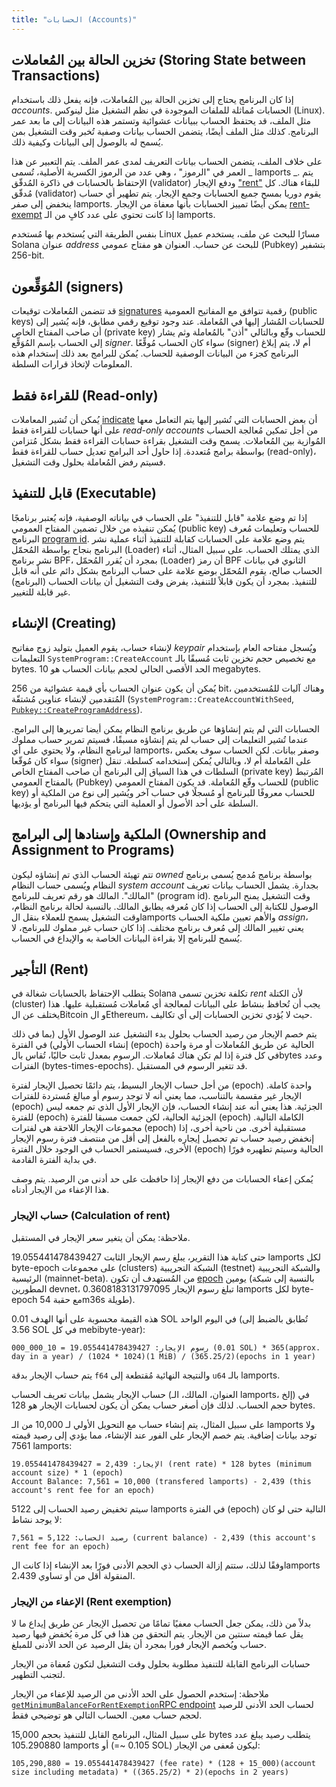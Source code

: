 ```yaml
---
title: "الحسابات (Accounts)"
---
```


## تخزين الحالة بين المُعاملات (Storing State between Transactions)

إذا كان البرنامج يحتاج إلى تخزين الحالة بين المُعاملات، فإنه يفعل ذلك باستخدام _accounts_. الحسابات مُماثلة للملفات الموجودة في نظم التشغيل مثل لينوكس (Linux). مثل الملف، قد يحتفظ الحساب ببيانات عشوائية وتستمر هذه البيانات إلى ما بعد عمر البرنامج. كذلك مثل الملف أيضًا، يتضمن الحساب بيانات وصفية تُخبر وقت التشغيل بمن يُسمح له بالوصول إلى البيانات وكيفية ذلك.

على خلاف الملف، يتضمن الحساب بيانات التعريف لمدى عمر الملف. يتم التعبير عن هذا العمر في "الرموز" ، وهي عدد من الرموز الكسرية الأصلية، تُسمى _ lamports _. يتم الإحتفاظ بالحسابات في ذاكرة المُدقّق (validator) ودفع الإيجار ["rent"](#rent) للبقاء هناك. كل مُدقّق (validator) يقوم دوريا بمسح جميع الحسابات وجمع الإيجار. يتم تطهير أي حساب ينخفض إلى صفر lamports.  يمكن أيضًا تمييز الحسابات بأنها معفاة من الإيجار [rent-exempt](#rent-exemption) إذا كانت تحتوي على عدد كافٍ من الـ lamports.

بنفس الطريقة التي يُستخدم بها مُستخدم Linux مسارًا للبحث عن ملف، يستخدم عميل Solana عنوان _address_ للبحث عن حساب. العنوان هو مفتاح عمومي (Pubkey) بتشفير 256-bit.

## المُوَقِّعون (signers)

قد تتضمن المُعاملات توقيعات [signatures](terminology.md#signature) رقمية تتوافق مع المفاتيح العمومية (public keys) للحسابات المُشار إليها في المُعاملة. عند وجود توقيع رقمي مطابق، فإنه يُشير إلى أن صاحب المفتاح الخاص (private key) للحساب وقّع وبالتالي "أذن" بالمُعاملة وثم يشار إلى الحساب بإسم المُوَقِّع _signer_. سواء كان الحساب مُوقِّعًا (signer) أم لا، يتم إبلاغ البرنامج كجزء من البيانات الوصفية للحساب. يُمكن للبرامج بعد ذلك إستخدام هذه المعلومات لإتخاذ قرارات السلطة.

## للقراءة فقط (Read-only)

يُمكن أن تُشير المعاملات [indicate](transactions.md#message-header-format) أن بعض الحسابات التي تُشير إليها يتم التعامل معها على أنها حسابات للقراءة فقط _read-only accounts_ من أجل تمكين مُعالجة الحساب المُوازية بين المُعاملات. يسمح وقت التشغيل بقراءة حسابات القراءة فقط بشكل مُتزامن بواسطة برامج مُتعددة. إذا حاول أحد البرامج تعديل حساب للقراءة فقط (read-only)، فسيتم رفض المُعاملة بحلول وقت التشغيل.

## قابل للتنفيذ (Executable)

إذا تم وضع علامة "قابل للتنفيذ" على الحساب في بياناته الوصفية، فإنه يُعتبر برنامجًا يُمكن تنفيذه من خلال تضمين المفتاح العمومي (public key) للحساب وتعليمات مُعرف البرنامج [program id](transactions.md#program-id). يتم وضع علامة على الحسابات كقابلة للتنفيذ أثناء عملية نشر البرنامج بنجاح بواسطة المُحمّل (Loader) الذي يمتلك الحساب.  على سبيل المثال، أثناء نشر برنامج BPF، بمجرد أن يُقرر المُحمّل (Loader) أن رمز BPF الثانوي في بيانات الحساب صالح، يقوم المُحمّل بوضع علامة على حساب البرنامج بشكل دائم على أنه قابل للتنفيذ.  بمجرد أن يكون قابلاً للتنفيذ، يفرض وقت التشغيل أن بيانات الحساب (البرنامج) غير قابلة للتغيير.

## الإنشاء (Creating)

لإنشاء حساب، يقوم العميل بتوليد زوج مفاتيح _keypair_ ويُسجل مفتاحه العام بإستخدام التعليمات `SystemProgram::CreateAccount` مع تخصيص حجم تخزين ثابت مُسبقًا بالـ bytes. الحد الأقصى الحالي لحجم بيانات الحساب هو 10 megabytes.

يُمكن أن يكون عنوان الحساب بأي قيمة عشوائية من 256 bit، وهناك آليات للمُستخدمين المُتقدمين لإنشاء عناوين مُشتقّة (`SystemProgram::CreateAccountWithSeed`, [`Pubkey::CreateProgramAddress`](calling-between-programs.md#program-derived-addresses)).

الحسابات التي لم يتم إنشاؤها عن طريق برنامج النظام يمكن أيضا تمريرها إلى البرامج. عندما تُشير التعليمات إلى حساب لم يتم إنشاؤه مسبقًا، فسيتم تمرير حساب مملوك لبرنامج النظام، ولا يحتوي على أي lamports، وصفر بيانات. لكن الحساب سوف يعكس سواء كان مُوقّعا (signer) على المُعاملة أم لا، وبالتالي يُمكن إستخدامه كسلطة. تنقل السلطات في هذا السياق إلى البرنامج أن صاحب المفتاح الخاص (private key) المُرتبط بالمفتاح العمومي (Pubkey) للحساب وقّع المُعاملة. قد يكون المفتاح العمومي (public key) للحساب معروفًا للبرنامج أو مُسجلًا في حساب آخر ويُشير إلى نوع من الملكية أو السلطة على أحد الأصول أو العملية التي يتحكم فيها البرنامج أو يؤديها.

## الملكية وإسنادها إلى البرامج (Ownership and Assignment to Programs)

تتم تهيئة الحساب الذي تم إنشاؤه ليكون _owned_ بواسطة برنامج مُدمج يُسمى برنامج النظام ويُسمى حساب النظام _system account_ بجدارة. يشمل الحساب بيانات تعريف "المالك". المالك هو رقم تعريف للبرنامج (program id). وقت التشغيل يمنح البرنامج الوصول للكتابة إلى الحساب إذا كان مُعرفه يطابق المالك. بالنسبة لحالة برنامج النظام، وقت التشغيل يسمح للعملاء بنقل الlamports والأهم تعيين ملكية الحساب _assign_، يعني تغيير المالك إلى مُعرف برنامج مختلف. إذا كان حساب غير مملوك للبرنامج، لا يُسمح للبرنامج إلا بقراءة البيانات الخاصة به والإيداع في الحساب.

## التأجير (Rent)

يتطلب الإحتفاظ بالحسابات شغالة في Solana تكلفة تخزين تسمى _rent_ لأن الكتلة (cluster) يجب أن تُحافظ بنشاط على البيانات لمعالجة أي مُعاملات مُستقبلية عليها. هذا يختلف عن الBitcoin و الEthereum، حيث لا يُؤدي تخزين الحسابات إلى أي تكاليف.

يتم خصم الإيجار من رصيد الحساب بحلول بدء التشغيل عند الوصول الأول (بما في ذلك إنشاء الحساب الأولي) في الفترة (epoch) الحالية عن طريق المُعاملات أو مرة واحدة في كل فترة إذا لم تكن هناك مُعاملات. الرسوم بمعدل ثابت حاليًا، تُقاس بالbytes وعدد الفترات (bytes-times-epochs). قد تتغير الرسوم في المستقبل.

من أجل حساب الإيجار البسيط، يتم دائمًا تحصيل الإيجار لفترة (epoch) واحدة كاملة. الإيجار غير مقسمة بالتناسب، مما يعني أنه لا توجد رسوم أو مبالغ مُستردة للفترات (epoch) الجزئية. هذا يعني أنه عند إنشاء الحساب، فإن الإيجار الأول الذي تم جمعه ليس للفترة (epoch) الجزئية الحالية، لكن جمعت مسبقا للفترة (epoch) الكاملة التالية. مجموعات الإيجار اللاحقة هي لفترات (epoch) مستقبلية أخرى. من ناحية أخرى، إذا إنخفض رصيد حساب تم تحصيل إيجاره بالفعل إلى أقل من منتصف فترة رسوم الإيجار الأخرى، فسيستمر الحساب في الوجود خلال الفترة (epoch) الحالية وسيتم تطهيره فورًا في بداية الفترة القادمة.

يُمكن إعفاء الحسابات من دفع الإيجار إذا حافظت على حد أدنى من الرصيد. يتم وصف هذا الإعفاء من الإيجار أدناه.

### حساب الإيجار (Calculation of rent)

ملاحظة: يمكن أن يتغير سعر الإيجار في المستقبل.

حتى كتابة هذا التقرير، يبلغ رسم الإيجار الثابت 19.055441478439427 lamports لكل byte-epoch على مجموعات (clusters) الشبكة التجريبية (testnet) والشبكة التجريبية الرئيسية (mainnet-beta). من المُستهدف أن تكون [epoch](terminology.md#epoch) يومين (بالنسبة إلى شبكة المطورين devnet، تبلغ رسوم الإيجار 0.3608183131797095 lamports لكل byte-epoch مع حقبة 54m36s طويلة).

هذه القيمة محسوبة على أنها الهدف 0.01 SOL في اليوم الواحد (تُطابق بالضبط إلى 3.56 SOL في كل mebibyte-year):

```text
رسوم الإيجار: 19.055441478439427 = 10_000_000 (0.01 SOL) * 365(approx. day in a year) / (1024 * 1024)(1 MiB) / (365.25/2)(epochs in 1 year)
```

يتم حساب الإيجار بدقة `f64` والنتيجة النهائية مُقتطعة إلى `u64` بالـ lamports.

حساب الإيجار يشمل بيانات تعريف الحساب (العنوان، المالك، الـ lamports، إلخ) في حجم الحساب. لذلك فإن أصغر حساب يمكن أن يكون لحسابات الإيجار هو 128 bytes.

على سبيل المثال، يتم إنشاء حساب مع التحويل الأولي لـ 10,000 من الـ lamports ولا توجد بيانات إضافية. يتم خصم الإيجار على الفور عند الإنشاء، مما يؤدي إلى رصيد قيمته 7561 lamports:


```text
الإيجار: 2,439 = 19.055441478439427 (rent rate) * 128 bytes (minimum account size) * 1 (epoch)
Account Balance: 7,561 = 10,000 (transfered lamports) - 2,439 (this account's rent fee for an epoch)
```

سيتم تخفيض رصيد الحساب إلى 5122 lamports في الفترة (epoch) التالية حتى لو كان لا يوجد نشاط:

```text
رصيد الحساب: 5,122 = 7,561 (current balance) - 2,439 (this account's rent fee for an epoch)
```

وفقًا لذلك، ستتم إزالة الحساب ذي الحجم الأدنى فورًا بعد الإنشاء إذا كانت الlamports المنقولة أقل من أو تساوي 2،439.

### الإعفاء من الإيجار (Rent exemption)

بدلاً من ذلك، يمكن جعل الحساب معفيًا تمامًا من تحصيل الإيجار عن طريق إيداع ما لا يقل عما قيمته سنتين من الإيجار. يتم التحقق من هذا في كل مرة يُخفض فيها رصيد حساب ويُخصم الإيجار فورا بمجرد أن يقل الرصيد عن الحد الأدنى للمبلغ.

حسابات البرنامج القابلة للتنفيذ مطلوبة بحلول وقت التشغيل لتكون مُعفاة من الإيجار لتجنب التطهير.

ملاحظة: إستخدم الحصول على الحد الأدنى من الرصيد للإعفاء من الإيجار [`getMinimumBalanceForRentExemption`RPC endpoint](developing/clients/jsonrpc-api.md#getminimumbalanceforrentexemption) لحساب الحد الأدنى للرصيد لحجم حساب معين. الحساب التالي هو توضيحي فقط.

على سبيل المثال، البرنامج القابل للتنفيذ بحجم 15,000 bytes يتطلب رصيد يبلغ عدد 105.290880 lamports أو (=~ 0.105 SOL) ليكون مُعفى من الإيجار:

```text
105,290,880 = 19.055441478439427 (fee rate) * (128 + 15_000)(account size including metadata) * ((365.25/2) * 2)(epochs in 2 years)
```
